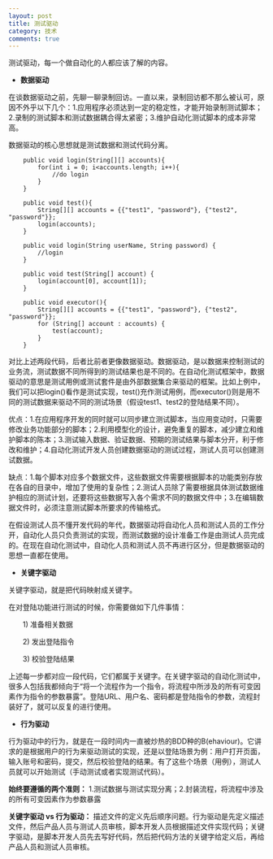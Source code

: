 ```yaml
---
layout: post
title: 测试驱动
category: 技术
comments: true
---
```


测试驱动，每一个做自动化的人都应该了解的内容。

- **数据驱动**

在谈数据驱动之前，先聊一聊录制回访。一直以来，录制回访都不那么被认可，原因不外乎以下几个：1.应用程序必须达到一定的稳定性，才能开始录制测试脚本；2.录制的测试脚本和测试数据耦合得太紧密；3.维护自动化测试脚本的成本非常高。

数据驱动的核心思想就是测试数据和测试代码分离。


```
    public void login(String[][] accounts){
        for(int i = 0; i<accounts.length; i++){
            //do login
        }
    }

    public void test(){
        String[][] accounts = {{"test1", "password"}, {"test2", "password"}};
        login(accounts);
    }
```

```
	public void login(String userName, String password) {
        //login
    }

    public void test(String[] account) {
        login(account[0], account[1]);
    }

    public void executor(){
        String[][] accounts = {{"test1", "password"}, {"test2", "password"}};
        for (String[] account : accounts) {
            test(account);
        }
    }
```

对比上述两段代码，后者比前者更像数据驱动。数据驱动，是以数据来控制测试的业务流，测试数据不同所得到的测试结果也是不同的。在自动化测试框架中，数据驱动的意思是测试用例或测试套件是由外部数据集合来驱动的框架。比如上例中，我们可以把login()看作是测试实现，test()充作测试用例，而executor()则是用不同的测试数据来驱动不同的测试场景（假设test1、test2的登陆结果不同）。

优点：1.在应用程序开发的同时就可以同步建立测试脚本，当应用变动时，只需要修改业务功能部分的脚本；2.利用模型化的设计，避免重复的脚本，减少建立和维护脚本的陈本；3.测试输入数据、验证数据、预期的测试结果与脚本分开，利于修改和维护；4.自动化测试开发人员创建数据驱动的测试过程，测试人员可以创建测试数据。

缺点：1.每个脚本对应多个数据文件，这些数据文件需要根据脚本的功能类别存放在各自的目录中，增加了使用的复杂性；2.测试人员除了需要根据具体测试数据维护相应的测试计划，还要将这些数据写入各个需求不同的数据文件中；3.在编辑数据文件时，必须注意测试脚本所要求的传输格式。

在假设测试人员不懂开发代码的年代，数据驱动将自动化人员和测试人员的工作分开，自动化人员只负责测试的实现，而测试数据的设计准备工作是由测试人员完成的。在现在自动化测试中，自动化人员和测试人员不再进行区分，但是数据驱动的思想一直都在使用。

- **关键字驱动**

关键字驱动，就是把代码映射成关键字。

在对登陆功能进行测试的时候，你需要做如下几件事情：

　　<!--[if !supportLists]-->1) <!--[endif]-->准备相关数据

　　<!--[if !supportLists]-->2) <!--[endif]-->发出登陆指令

　　<!--[if !supportLists]-->3) <!--[endif]-->校验登陆结果

上述每一步都对应一段代码，它们都属于关键字。在关键字驱动的自动化测试中，很多人包括我都倾向于“将一个流程作为一个指令，将流程中所涉及的所有可变因素作为指令的参数暴露”。登陆URL、用户名、密码都是登陆指令的参数，流程封装好了，就可以反复的进行使用。

- **行为驱动**

行为驱动中的行为，就是在一段时间内一直被炒热的BDD种的B(ehaviour)。它讲求的是根据用户的行为来驱动测试的实现，还是以登陆场景为例：用户打开页面，输入账号和密码，提交，然后校验登陆的结果。有了这些个场景（用例），测试人员就可以开始测试（手动测试或者实现测试代码）。

**始终要遵循的两个准则：** 1.测试数据与测试实现分离；2.封装流程，将流程中涉及的所有可变因素作为参数暴露


**关键字驱动 vs 行为驱动：** 描述文件的定义先后顺序问题。行为驱动是先定义描述文件，然后产品人员与测试人员审核，脚本开发人员根据描述文件实现代码；关键字驱动，是脚本开发人员先去写好代码，然后把代码方法的关键字给定义后，再给产品人员和测试人员审核。
